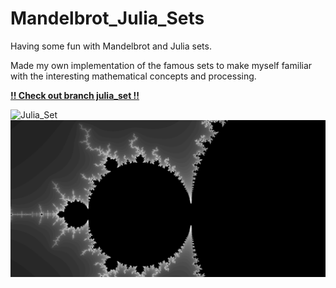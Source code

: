 # Mandelbrot_Julia_Sets
Having some fun with Mandelbrot and Julia sets.

Made my own implementation of the famous sets to make myself familiar with the interesting mathematical concepts and processing.

[**!! Check out branch julia_set !!**](https://github.com/stgloorious/Mandelbrot_Julia_Sets/tree/julia_set)

![Julia_Set](https://github.com/stgloorious/Mandelbrot_Julia_Sets/blob/julia_set/julia2.gif)
![Mandelbrot_Set](https://github.com/stgloorious/Mandelbrot_Julia_Sets/blob/master/mandelbrot.png)
